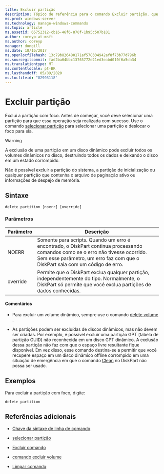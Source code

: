 ```yaml
---
title: Excluir partição
description: Tópico de referência para o comando Excluir partição, que exclui a partição com foco.
ms.prod: windows-server
ms.technology: manage-windows-commands
ms.topic: article
ms.assetid: 65752312-cb16-46f6-870f-1b95c507b101
author: coreyp-at-msft
ms.author: coreyp
manager: dongill
ms.date: 10/16/2017
ms.openlocfilehash: 13c79b826480171af578334942af8f73b77d796b
ms.sourcegitcommit: fad2ba64bbc13763772e21ed3eabd010f6a5da34
ms.translationtype: MT
ms.contentlocale: pt-BR
ms.lasthandoff: 05/09/2020
ms.locfileid: "82993118"
---
```

# <a name="delete-partition"></a>Excluir partição

Exclui a partição com foco. Antes de começar, você deve selecionar uma partição para que essa operação seja realizada com sucesso. Use o comando [selecionar partição](select-partition.md) para selecionar uma partição e deslocar o foco para ela.

> [!WARNING]
> A exclusão de uma partição em um disco dinâmico pode excluir todos os volumes dinâmicos no disco, destruindo todos os dados e deixando o disco em um estado corrompido.
>
> Não é possível excluir a partição do sistema, a partição de inicialização ou qualquer partição que contenha o arquivo de paginação ativo ou informações de despejo de memória.

## <a name="syntax"></a>Sintaxe

```
delete partition [noerr] [override]
```

### <a name="parameters"></a>Parâmetros

| Parâmetro | Descrição |
| --------- | ----------- |
| NOERR | Somente para scripts. Quando um erro é encontrado, o DiskPart continua processando comandos como se o erro não tivesse ocorrido. Sem esse parâmetro, um erro faz com que o DiskPart saia com um código de erro. |
| override | Permite que o DiskPart exclua qualquer partição, independentemente do tipo. Normalmente, o DiskPart só permite que você exclua partições de dados conhecidas. |

#### <a name="remarks"></a>Comentários

- Para excluir um volume dinâmico, sempre use o comando [delete volume](delete-volume.md) .

- As partições podem ser excluídas de discos dinâmicos, mas não devem ser criadas. Por exemplo, é possível excluir uma partição GPT (tabela de partição GUID) não reconhecida em um disco GPT dinâmico. A exclusão dessa partição não faz com que o espaço livre resultante fique disponível. Em vez disso, esse comando destina-se a permitir que você recupere espaço em um disco dinâmico offline corrompido em uma situação de emergência em que o comando [Clean](clean.md) no DiskPart não possa ser usado.

## <a name="examples"></a>Exemplos

Para excluir a partição com foco, digite:

```
delete partition
```

## <a name="additional-references"></a>Referências adicionais

- [Chave da sintaxe de linha de comando](command-line-syntax-key.md)

- [selecionar partição](select-partition.md)

- [Excluir comando](delete.md)

- [comando excluir volume](delete-volume.md)

- [Limpar comando](clean.md)
